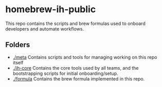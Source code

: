 # homebrew-ih-public

This repo contains the scripts and brew formulas used to onboard developers and 
automate workflows. 

## Folders

- [./meta](./meta) Contains scripts and tools for managing working on this repo itself
- [./ih-core](./ih-core) Contains the core tools used by all teams, and the bootstrapping scripts for initial onboarding/setup.
- [./formula](./formula) Contains the brew formula implemented in this repo.